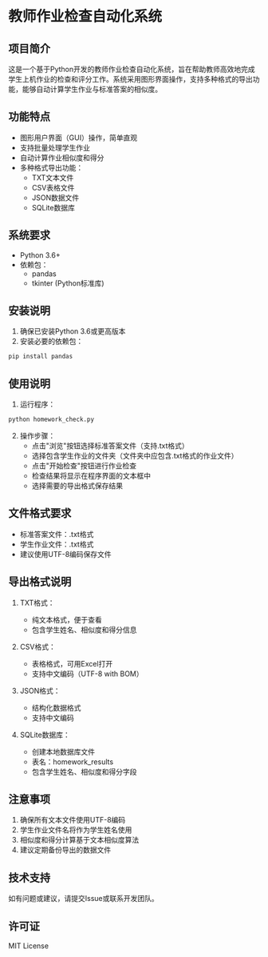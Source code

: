 # 教师作业检查自动化系统

## 项目简介
这是一个基于Python开发的教师作业检查自动化系统，旨在帮助教师高效地完成学生上机作业的检查和评分工作。系统采用图形界面操作，支持多种格式的导出功能，能够自动计算学生作业与标准答案的相似度。

## 功能特点
- 图形用户界面（GUI）操作，简单直观
- 支持批量处理学生作业
- 自动计算作业相似度和得分
- 多种格式导出功能：
  - TXT文本文件
  - CSV表格文件
  - JSON数据文件
  - SQLite数据库

## 系统要求
- Python 3.6+
- 依赖包：
  - pandas
  - tkinter (Python标准库)

## 安装说明
1. 确保已安装Python 3.6或更高版本
2. 安装必要的依赖包：
```bash
pip install pandas
```

## 使用说明
1. 运行程序：
```bash
python homework_check.py
```

2. 操作步骤：
   - 点击"浏览"按钮选择标准答案文件（支持.txt格式）
   - 选择包含学生作业的文件夹（文件夹中应包含.txt格式的作业文件）
   - 点击"开始检查"按钮进行作业检查
   - 检查结果将显示在程序界面的文本框中
   - 选择需要的导出格式保存结果

## 文件格式要求
- 标准答案文件：.txt格式
- 学生作业文件：.txt格式
- 建议使用UTF-8编码保存文件

## 导出格式说明
1. TXT格式：
   - 纯文本格式，便于查看
   - 包含学生姓名、相似度和得分信息

2. CSV格式：
   - 表格格式，可用Excel打开
   - 支持中文编码（UTF-8 with BOM）

3. JSON格式：
   - 结构化数据格式
   - 支持中文编码

4. SQLite数据库：
   - 创建本地数据库文件
   - 表名：homework_results
   - 包含学生姓名、相似度和得分字段

## 注意事项
1. 确保所有文本文件使用UTF-8编码
2. 学生作业文件名将作为学生姓名使用
3. 相似度和得分计算基于文本相似度算法
4. 建议定期备份导出的数据文件

## 技术支持
如有问题或建议，请提交Issue或联系开发团队。

## 许可证
MIT License 